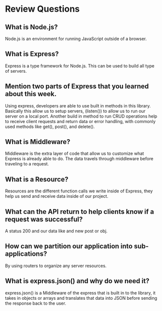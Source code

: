 # Review Questions

## What is Node.js?

Node.js is an environment for running JavaScript outside of a browser.

## What is Express?

Express is a type framework for Node.js. This can be used to build all type of servers.

## Mention two parts of Express that you learned about this week.

Using express, developers are able to use built in methods in this library. Basically this allow us to setup servers, (listen()) to allow us to run our server on a local port. Another build in method to run CRUD operations help to receive client requests and return data or error handling, with commonly used methods like get(), post(), and delete().

## What is Middleware?

Middleware is the extra layer of code that allow us to customize what Express is already able to do. The data travels through middleware before traveling to a request. 

## What is a Resource?

Resources are the different function calls we write inside of Express, they help us send and receive data inside of our project.

## What can the API return to help clients know if a request was successful?

A status 200 and our data like and new post or obj. 

## How can we partition our application into sub-applications?

By using routers to organize any server resources.

## What is express.json() and why do we need it?

express.json() is a Middleware of the express that is built in to the library, it takes in objects or arrays and translates that data into JSON before sending the response back to the user.
